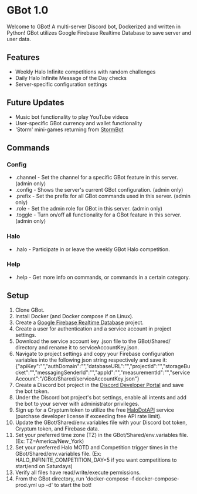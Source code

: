 # GBot 1.0
Welcome to GBot! A multi-server Discord bot, Dockerized and written in Python! GBot utilizes Google Firebase Realtime Database to save server and user data.

## Features
- Weekly Halo Infinite competitions with random challenges
- Daily Halo Infinite Message of the Day checks
- Server-specific configuration settings

## Future Updates
- Music bot functionality to play YouTube videos
- User-specific GBot currency and wallet functionality
- 'Storm' mini-games returning from [StormBot](https://github.com/cgoulart35/StormBot)

## Commands
### Config
- .channel - Set the channel for a specific GBot feature in this server. (admin only)
- .config  - Shows the server's current GBot configuration. (admin only)
- .prefix  - Set the prefix for all GBot commands used in this server. (admin only)
- .role    - Set the admin role for GBot in this server. (admin only)
- .toggle  - Turn on/off all functionality for a GBot feature in this server. (admin only)
### Halo
- .halo    - Participate in or leave the weekly GBot Halo competition.
### Help
- .help    - Get more info on commands, or commands in a certain category.

## Setup
1. Clone GBot.
2. Install Docker (and Docker compose if on Linux).
3. Create a [Google Firebase Realtime Database](https://console.firebase.google.com/) project.
4. Create a user for authentication and a service account in project settings.
5. Download the service account key .json file to the GBot/Shared/ directory and rename it to serviceAccountKey.json.
6. Navigate to project settings and copy your Firebase configuration variables into the following json string respectively and save it:
{"apiKey":"","authDomain":"","databaseURL":"","projectId":"","storageBucket":"","messagingSenderId":"","appId":"","measurementId":"","serviceAccount":"/GBot/Shared/serviceAccountKey.json"}
7. Create a Discord bot project in the [Discord Developer Portal](https://discord.com/developers/applications) and save the bot token.
8. Under the Discord bot project's bot settings, enable all intents and add the bot to your server with administrator privileges.
9. Sign up for a Cryptum token to utilize the free [HaloDotAPI](https://developers.halodotapi.com/docs/cryptum) service (purchase developer license if exceeding free API rate limit).
10. Update the GBot/Shared/env.variables file with your Discord bot token, Cryptum token, and Firebase data.
11. Set your preferred time zone (TZ) in the GBot/Shared/env.variables file. (Ex: TZ=America/New_York)
12. Set your preferred Halo MOTD and Competition trigger times in the GBot/Shared/env.variables file. (Ex: HALO_INFINITE_COMPETITION_DAY=5 if you want competitions to start/end on Saturdays)
13. Verify all files have read/write/execute permissions.
14. From the GBot directory, run 'docker-compose -f docker-compose-prod.yml up -d' to start the bot!